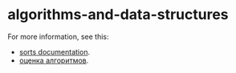 # algorithms-and-data-structures
For more information, see this:
- [sorts documentation](https://docs.google.com/document/d/1Pz2MQrg_VyXllC7Uy_1vWRO8FpG-NQKw_WiKk9BqSqQ/edit?usp=sharing).
- [оценка алгоритмов](https://drive.google.com/file/d/1LX1bMp6yVSunH_fib8O-o36GFrb2p8nK/view?usp=share_link).



